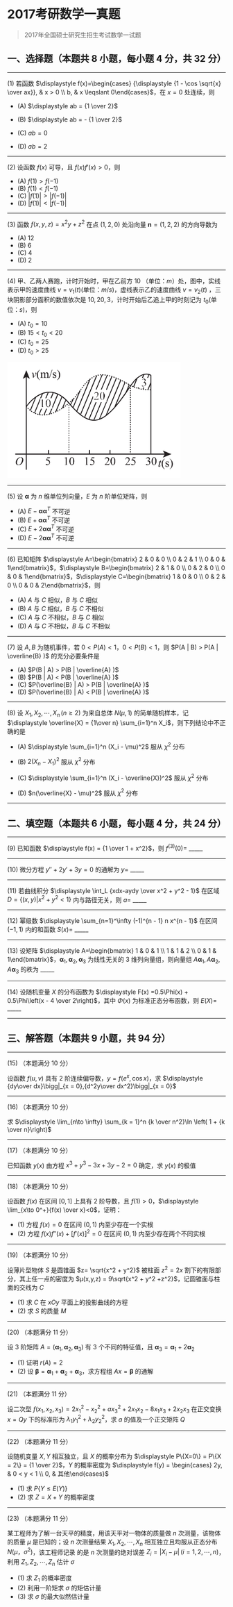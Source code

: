 # 2017考研数学一真题

[annotation]: <id> (24922053-69e8-4bd8-8e51-426237cd619a)
[annotation]: <status> (public)
[annotation]: <create_time> (2021-03-07 11:21:51)
[annotation]: <category> (数学理论)
[annotation]: <tags> (考研数学)
[annotation]: <comments> (true)
[annotation]: <topic> (考研数学一真题)
[annotation]: <index> (-2017)
[annotation]: <url> (http://blog.ccyg.studio/article/24922053-69e8-4bd8-8e51-426237cd619a)

> 2017年全国硕士研究生招生考试数学一试题

## 一、选择题（本题共 8 小题，每小题 4 分，共 32 分）

---

(1) 若函数 $\displaystyle f(x)=\begin{cases} {\displaystyle {1 - \cos \sqrt{x} \over ax}}, & x > 0 \\ b, & x \leqslant 0\end{cases}$，在 $x = 0$ 处连续，则


- (A) $\displaystyle ab = {1 \over 2}$

- (B) $\displaystyle ab = - {1 \over 2}$

- (C) $\displaystyle ab = 0$

- (D) $\displaystyle ab = 2$

---

(2) 设函数 $f(x)$ 可导，且 $f(x)f'(x) > 0$，则

- (A) $f(1) > f(-1)$
- (B) $f(1) < f(-1)$
- (C) $|f(1)| > |f(-1)|$
- (D) $|f(1)| < |f(-1)|$

---

(3) 函数 $f(x, y, z) = x^2y + z^2$ 在点  $(1,2,0)$ 处沿向量 $\boldsymbol{n} = (1,2,2)$ 的方向导数为

- (A) $12$
- (B) $6$
- (C) $4$
- (D) $2$

---

(4) 甲、乙两人赛跑，计时开始时，甲在乙前方 $10$ （单位：$m$）处，图中，实线表示甲的速度曲线 $v = v_1(t)$(单位：$m/s$)，虚线表示乙的速度曲线 $v = v_2(t)$ ，三块阴影部分面积的数值依次是 $10,20,3$，计时开始后乙追上甲的时刻记为 $t_0$(单位：$s$)，则


- (A) $t_0 = 10$
- (B) $15 < t_0 <20$
- (C) $t_0 = 25$
- (D) $t_0 > 25$

<img class='ui image' src="./images/2017-1.png" style='max-width: 100%; width: 400px'/>

---

(5) 设 $\boldsymbol{\alpha}$ 为 $n$ 维单位列向量，$E$ 为 $n$ 阶单位矩阵，则

- (A) $E -\boldsymbol{\alpha}\boldsymbol{\alpha}^T$ 不可逆
- (B) $E + \boldsymbol{\alpha}\boldsymbol{\alpha}^T$ 不可逆
- (C) $E + 2\boldsymbol{\alpha}\boldsymbol{\alpha}^T$ 不可逆
- (D) $E - 2\boldsymbol{\alpha}\boldsymbol{\alpha}^T$ 不可逆

---

(6) 已知矩阵 $\displaystyle A=\begin{bmatrix} 2 & 0 & 0 \\ 0 & 2 & 1 \\ 0 & 0 & 1\end{bmatrix}$，$\displaystyle B=\begin{bmatrix} 2 & 1 & 0 \\ 0 & 2 & 0 \\ 0 & 0 & 1\end{bmatrix}$，$\displaystyle C=\begin{bmatrix} 1 & 0 & 0 \\ 0 & 2 & 0 \\ 0 & 0 & 2\end{bmatrix}$，则

- (A) $A$ 与 $C$ 相似，$B$ 与 $C$ 相似
- (B) $A$ 与 $C$ 相似，$B$ 与 $C$ 不相似
- (C) $A$ 与 $C$ 不相似，$B$ 与 $C$ 相似
- (D) $A$ 与 $C$ 不相似，$B$ 与 $C$ 不相似

---

(7) 设 $A,B$ 为随机事件，若 $0< P(A) <1$，$0<P(B) < 1$，则 $P(A | B) > P(A | \overline{B} )$ 的充分必要条件是

- (A) $P(B | A) > P(B | \overline{A} )$
- (B) $P(B | A) < P(B | \overline{A} )$
- (C) $P(\overline{B} | A) > P(B | \overline{A} )$
- (D) $P(\overline{B} | A) < P(B | \overline{A} )$

---

(8) 设 $X_1,X_2, \cdots, X_n\,(n \geqslant 2)$ 为来自总体 $N(\mu,1)$ 的简单随机样本，记 $\displaystyle \overline{X} = {1\over n} \sum_{i=1}^n X_i$，则下列结论中不正确的是

- (A) $\displaystyle \sum_{i=1}^n (X_i - \mu)^2$ 服从 $\chi^2$ 分布

- (B) $2(X_n -X_1)^2$ 服从 $\chi^2$ 分布

- (C) $\displaystyle \sum_{i=1}^n (X_i - \overline{X})^2$ 服从 $\chi^2$ 分布

- (D) $n(\overline{X} - \mu)^2$ 服从 $\chi^2$ 分布

---

## 二、填空题（本题共 6 小题，每小题 4 分，共 24 分）

---

(9) 已知函数 $\displaystyle f(x) = {1 \over 1 + x^2}$，则 $f^{(3)} (0) =$ \_\_\_\_\_

---

(10) 微分方程 $y'' + 2y'+ 3y =0$ 的通解为 $y=$ \_\_\_\_\_

---

(11) 若曲线积分 $\displaystyle \int_L {xdx-aydy \over x^2 + y^2 - 1}$ 在区域 $D = \{(x, y) | x^2 + y^2 < 1 \}$ 内与路径无关，则 $a=$ \_\_\_\_\_

---

(12) 幂级数 $\displaystyle \sum_{n=1}^\infty (-1)^{n - 1} n x^{n - 1}$ 在区间 $(-1, 1)$ 内的和函数 $S(x)=$ \_\_\_\_\_

---

(13) 设矩阵  $\displaystyle A=\begin{bmatrix} 1 & 0 & 1 \\ 1 & 1 & 2 \\ 0 & 1 & 1\end{bmatrix}$，$\boldsymbol{\alpha}_1,\boldsymbol{\alpha}_2,\boldsymbol{\alpha}_3$ 为线性无关的 $3$ 维列向量组，则向量组 $A\boldsymbol{\alpha}_1,A\boldsymbol{\alpha}_2,A\boldsymbol{\alpha}_3$ 的秩为 \_\_\_\_\_


---

(14) 设随机变量 $X$ 的分布函数为 $\displaystyle F(x) =0.5\Phi(x) + 0.5\Phi\left(x - 4 \over 2\right)$，其中 $\Phi(x)$ 为标准正态分布函数，则 $E(X)=$ \_\_\_\_\_

---

## 三、解答题（本题共 9 小题，共 94 分）

---

(15) （本题满分 10 分）

设函数 $f(u,v)$ 具有 $2$ 阶连续偏导数，$y = f(e^x, \cos x)$，求 $\displaystyle {dy\over dx}\bigg|_{x = 0},{d^2y\over dx^2}\bigg|_{x = 0}$

---

(16) （本题满分 10 分）

求 $\displaystyle \lim_{n\to \infty} \sum_{k = 1}^n {k \over n^2}\ln \left( 1 + {k \over n}\right)$

---

(17) （本题满分 10 分）

已知函数 $y(x)$ 由方程 $x^3 + y^3 - 3x + 3y -2 =0$ 确定，求 $y(x)$ 的极值

---

(18) （本题满分 10 分）

设函数 $f(x)$ 在区间 $[0, 1]$ 上具有 $2$ 阶导数，且 $f(1) > 0$，$\displaystyle \lim_{x\to 0^+}{f(x) \over x}<0$，证明：

- (1) 方程 $f(x) = 0$ 在区间 $(0, 1)$ 内至少存在一个实根
- (2) 方程 $f(x)f''(x) + [f'(x)]^2 = 0$ 在区间 $(0, 1)$ 内至少存在两个不同实根

---

(19) （本题满分 10 分）

设薄片型物体 $S$ 是圆锥面 $z= \sqrt{x^2 + y^2}$ 被柱面 $z^2=2x$ 割下的有限部分，其上任一点的密度为 $μ(x,y,z) = 9\sqrt{x^2 + y^2 +z^2}$，记圆锥面与柱面的交线为 $C$

- (1) 求 $C$ 在 $xOy$ 平面上的投影曲线的方程
- (2) 求 $S$ 的质量 $M$

---

(20) （本题满分 11 分）

设 $3$ 阶矩阵 $A=(\boldsymbol{\alpha}_1,\boldsymbol{\alpha}_2,\boldsymbol{\alpha}_3)$ 有 $3$ 个不同的特征值，且 $\boldsymbol{\alpha}_3 = \boldsymbol{\alpha}_1 + 2\boldsymbol{\alpha}_2$

- (1) 证明 $r(A) = 2$
- (2) 设 $\boldsymbol{\beta} = \boldsymbol{\alpha}_1 + \boldsymbol{\alpha}_2 + \boldsymbol{\alpha}_3$，求方程组 $Ax =\boldsymbol{\beta}$ 的通解

---

(21) （本题满分 11 分）

设二次型 $f(x_1,x_2,x_3) = 2x_1^2 - x_2^2 + ax_3^2 + 2x_1x_2 - 8x_1x_3 + 2x_2x_3$ 在正交变换 $x = Qy$ 下的标准形为 $\lambda_1y_1^2 + \lambda_2y_2^2$，求 $a$ 的值及一个正交矩阵 $Q$

---

(22) （本题满分 11 分）

设随机变量 $X,Y$ 相互独立，且 $X$ 的概率分布为 $\displaystyle P\{X=0\} = P\{X = 2\} = {1 \over 2}$，$Y$ 的概率密度为 $\displaystyle f(y) = \begin{cases} 2y, & 0 < y < 1 \\ 0, & 其他\end{cases}$

- (1) 求 $P\{ Y \leqslant E(Y)\}$
- (2) 求 $Z=X+Y$ 的概率密度

---

(23) （本题满分 11 分）

某工程师为了解一台天平的精度，用该天平对一物体的质量做 $n$ 次测量，该物体的质量 $\mu$ 是已知的；设 $n$ 次测量结果 $X_1,X_2,\cdots,X_n$ 相互独立且均服从正态分布 $N(\mu ，\sigma^2)$，该工程师记录
的是 $n$ 次测量的绝对误差 $Z_i = |X_i - \mu|\,(i=1,2,\cdots,n)$，利用 $Z_1,Z_2,\cdots,Z_n$ 估计 $\sigma$

- (1) 求 $Z_1$ 的概率密度
- (2) 利用一阶矩求 $\sigma$ 的矩估计量
- (3) 求 $\sigma$ 的最大似然估计量